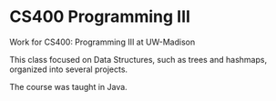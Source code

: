 # CS400 Programming III
Work for CS400: Programming III at UW-Madison

This class focused on Data Structures, such as trees and hashmaps, organized into several projects.

The course was taught in Java.